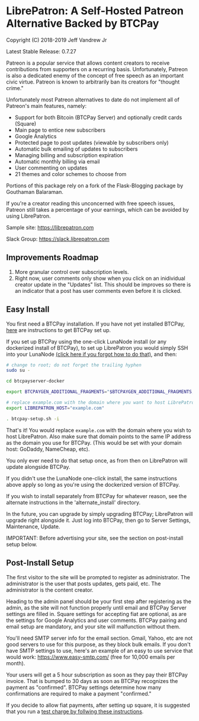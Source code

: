 <h1>LibrePatron: A Self-Hosted Patreon Alternative Backed by BTCPay</h1>

Copyright (C) 2018-2019 Jeff Vandrew Jr

Latest Stable Release: 0.7.27

Patreon is a popular service that allows content creators to receive contributions from supporters on a recurring basis. Unfortunately, Patreon is also a dedicated enemy of the concept of free speech as an important civic virtue. Patreon is known to arbitrarily ban its creators for "thought crime."

Unfortunately most Patreon alternatives to date do not implement all of Patreon's main features, namely:

* Support for both Bitcoin (BTCPay Server) and optionally credit cards (Square)
* Main page to entice new subscribers
* Google Analytics
* Protected page to post updates (viewable by subscribers only)
* Automatic bulk emailing of updates to subscribers
* Managing billing and subscription expiration
* Automatic monthly billing via email
* User commenting on updates
* 21 themes and color schemes to choose from

Portions of this package rely on a fork of the Flask-Blogging package by Gouthaman Balaraman.

If you're a creator reading this unconcerned with free speech issues, Patreon still takes a percentage of your earnings, which can be avoided by using LibrePatron.

Sample site: https://librepatron.com

Slack Group: https://slack.librepatron.com

<h2>Improvements Roadmap</h2>

1. More granular control over subscription levels.
2. Right now, user comments only show when you click on an inidividual creator update in the "Updates" list. This should be improves so there is an indicator that a post has user comments even before it is clicked.

<h2>Easy Install</h2>

You first need a BTCPay installation. If you have not yet installed BTCPay, [here](https://docs.btcpayserver.org/deployment/lunanodewebdeployment) are instructions to get BTCPay set up.

If you set up BTCPay using the one-click LunaNode install (or any dockerized install of BTCPay), to set up LibrePatron you would simply SSH into your LunaNode [(click here if you forgot how to do that)](https://github.com/JeffVandrewJr/patron/blob/master/ssh.md), and then:
```bash
# change to root; do not forget the trailing hyphen
sudo su -

cd btcpayserver-docker

export BTCPAYGEN_ADDITIONAL_FRAGMENTS="$BTCPAYGEN_ADDITIONAL_FRAGMENTS;opt-add-librepatron"

# replace example.com with the domain where you want to host LibrePatron
export LIBREPATRON_HOST="example.com"

. btcpay-setup.sh -i
```

That's it! You would replace `example.com` with the domain where you wish to host LibrePatron. Also make sure that domain points to the same IP address as the domain you use for BTCPay. (This would be set with your domain host: GoDaddy, NameCheap, etc).

You only ever need to do that setup once, as from then on LibrePatron will update alongside BTCPay.

If you didn't use the LunaNode one-click install, the same instructions above apply so long as you're using the dockerized version of BTCPay. 

If you wish to install separately from BTCPay for whatever reason, see the alternate instructions in the 'alternate_install' directory.

In the future, you can upgrade by simply upgrading BTCPay; LibrePatron will upgrade right alongside it. Just log into BTCPay, then go to Server Settings, Maintenance, Update.

IMPORTANT: Before advertising your site, see the section on post-install setup below.

<h2>Post-Install Setup</h2>

The first visitor to the site will be prompted to register as administrator. The administrator is the user that posts updates, gets paid, etc. The administrator is the content creator. 

Heading to the admin panel should be your first step after registering as the admin, as the site will not function properly until email and BTCPay Server settings are filled in. Square settings for accepting fiat are optional, as are the settings for Google Analytics and user comments. BTCPay pairing and email setup are mandatory, and your site will malfunction without them.

You'll need SMTP server info for the email section. Gmail, Yahoo, etc are not good servers to use for this purpose, as they block bulk emails. If you don't have SMTP settings to use, here's an example of an easy to use service that would work: https://www.easy-smtp.com/ (free for 10,000 emails per month).

Your users will get a 5 hour subscription as soon as they pay their BTCPay invoice. That is bumped to 30 days as soon as BTCPay recognizes the payment as "confirmed". BTCPay settings determine how many confirmations are required to make a payment "confirmed."

If you decide to allow fiat payments, after setting up square, it is suggested that you run a [test charge by follwing these instructions](https://github.com/JeffVandrewJr/patron/blob/master/test-charge.md).
